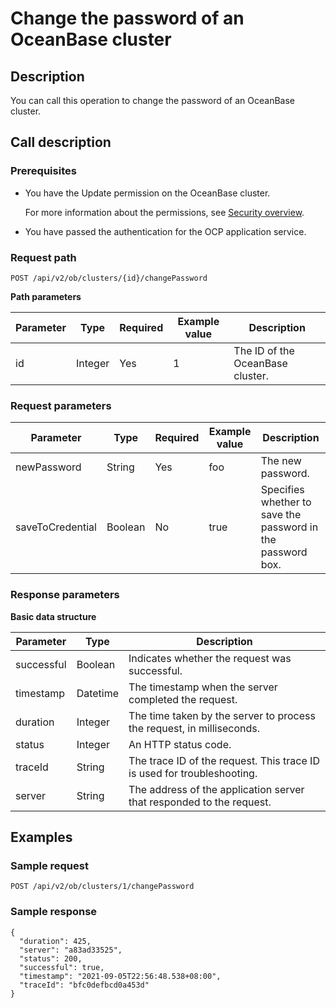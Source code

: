 Change the password of an OceanBase cluster
================================================================

Description
--------------------------------

You can call this operation to change the password of an OceanBase cluster.

Call description
-------------------------------------

### Prerequisites

* You have the Update permission on the OceanBase cluster.

  For more information about the permissions, see [Security overview](../../4.user-guide-2/3.features/9.system-management-features-1/5.security-overview.md).
  
* You have passed the authentication for the OCP application service.

### Request path

`POST /api/v2/ob/clusters/{id}/changePassword`

**Path parameters**

| Parameter |  Type   | Required | Example value |           Description            |
|-----------|---------|----------|---------------|----------------------------------|
| id        | Integer | Yes      | 1             | The ID of the OceanBase cluster. |

### Request parameters

|    Parameter     |  Type   | Required | Example value |                         Description                         |
|------------------|---------|----------|---------------|-------------------------------------------------------------|
| newPassword      | String  | Yes      | foo           | The new password.                                           |
| saveToCredential | Boolean | No       | true          | Specifies whether to save the password in the password box. |

### Response parameters

**Basic data structure**

| Parameter  |   Type   |                               Description                               |
|------------|----------|-------------------------------------------------------------------------|
| successful | Boolean  | Indicates whether the request was successful.                           |
| timestamp  | Datetime | The timestamp when the server completed the request.                    |
| duration   | Integer  | The time taken by the server to process the request, in milliseconds.   |
| status     | Integer  | An HTTP status code.                                                    |
| traceId    | String   | The trace ID of the request. This trace ID is used for troubleshooting. |
| server     | String   | The address of the application server that responded to the request.    |

Examples
-----------------------------

### Sample request

`POST /api/v2/ob/clusters/1/changePassword`

### Sample response

```unknow
{
  "duration": 425,
  "server": "a83ad33525",
  "status": 200,
  "successful": true,
  "timestamp": "2021-09-05T22:56:48.538+08:00",
  "traceId": "bfc0defbcd0a453d"
}
```
